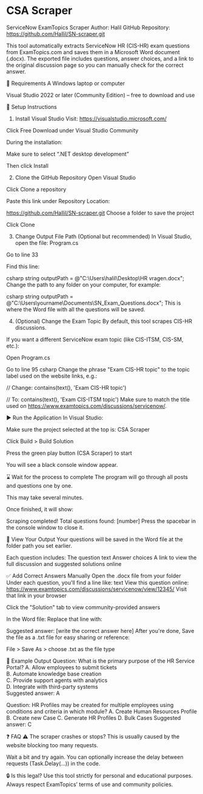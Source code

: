 # CSA Scraper

ServiceNow ExamTopics Scraper
Author: Halil
GitHub Repository: https://github.com/Hallil/SN-scraper.git

This tool automatically extracts ServiceNow HR (CIS-HR) exam questions from ExamTopics.com and saves them in a Microsoft Word document (.docx). The exported file includes questions, answer choices, and a link to the original discussion page so you can manually check for the correct answer.

🔧 Requirements
A Windows laptop or computer

Visual Studio 2022 or later (Community Edition) – free to download and use

🧱 Setup Instructions
1. Install Visual Studio
Visit: https://visualstudio.microsoft.com/

Click Free Download under Visual Studio Community

During the installation:

Make sure to select “.NET desktop development”

Then click Install

2. Clone the GitHub Repository
Open Visual Studio

Click Clone a repository

Paste this link under Repository Location:

https://github.com/Hallil/SN-scraper.git
Choose a folder to save the project

Click Clone

3. Change Output File Path (Optional but recommended)
In Visual Studio, open the file: Program.cs

Go to line 33

Find this line:

csharp
string outputPath = @"C:\Users\halil\Desktop\HR vragen.docx";
Change the path to any folder on your computer, for example:

csharp
string outputPath = @"C:\Users\yourname\Documents\SN_Exam_Questions.docx";
This is where the Word file with all the questions will be saved.

4. (Optional) Change the Exam Topic
By default, this tool scrapes CIS-HR discussions.

If you want a different ServiceNow exam topic (like CIS-ITSM, CIS-SM, etc.):

Open Program.cs

Go to line 95
csharp
Change the phrase "Exam CIS-HR topic" to the topic label used on the website links, e.g.:

// Change:
contains(text(), 'Exam CIS-HR topic')

// To:
contains(text(), 'Exam CIS-ITSM topic')
Make sure to match the title used on https://www.examtopics.com/discussions/servicenow/.

▶️ Run the Application
In Visual Studio:

Make sure the project selected at the top is: CSA Scraper

Click Build > Build Solution

Press the green play button (CSA Scraper) to start

You will see a black console window appear.

⌛ Wait for the process to complete
The program will go through all posts and questions one by one.

This may take several minutes.

Once finished, it will show:

Scraping completed! Total questions found: [number]
Press the spacebar in the console window to close it.

📁 View Your Output
Your questions will be saved in the Word file at the folder path you set earlier.

Each question includes:
The question text
Answer choices
A link to view the full discussion and suggested solutions online

✅ Add Correct Answers Manually
Open the .docx file from your folder
Under each question, you'll find a line like:
text
View this question online: https://www.examtopics.com/discussions/servicenow/view/12345/
Visit that link in your browser

Click the "Solution" tab to view community-provided answers

In the Word file:
Replace that line with:

Suggested answer: [write the correct answer here]
After you're done, Save the file as a .txt file for easy sharing or reference:

File > Save As > choose .txt as the file type

📘 Example Output
Question: What is the primary purpose of the HR Service Portal?
A. Allow employees to submit tickets  
B. Automate knowledge base creation  
C. Provide support agents with analytics  
D. Integrate with third-party systems  
Suggested answer: A

Question: HR Profiles may be created for multiple employees using conditions and criteria in which module?
A. Create Human Resources Profile
B. Create new Case
C. Generate HR Profiles
D. Bulk Cases
Suggested answer: C

❓ FAQ
⚠ The scraper crashes or stops?
This is usually caused by the website blocking too many requests.

Wait a bit and try again.
You can optionally increase the delay between requests (Task.Delay(...)) in the code.

🔒 Is this legal?
Use this tool strictly for personal and educational purposes.
Always respect ExamTopics’ terms of use and community policies.

